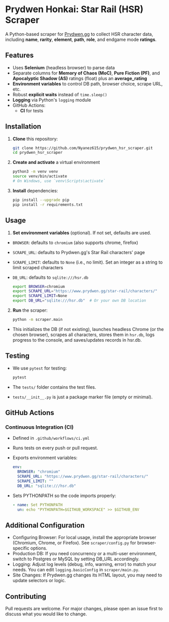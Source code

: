 # Prydwen Honkai: Star Rail (HSR) Scraper

A Python-based scraper for [Prydwen.gg](https://www.prydwen.gg/star-rail/characters/) to collect HSR character data, including **name**, **rarity**, **element**, **path**, **role**, and endgame mode **ratings**.

## Features

- Uses **Selenium** (headless browser) to parse data
- Separate columns for **Memory of Chaos (MoC)**, **Pure Fiction (PF)**, and **Apocalyptic Shadow (AS)** ratings (float) plus an **average_rating**
- **Environment variables** to control DB path, browser choice, scrape URL, etc.
- Robust **explicit waits** instead of `time.sleep()`
- **Logging** via Python's `logging` module
- GitHub Actions: 
  - **CI** for tests  

## Installation

1. **Clone** this repository:
   
   ```bash
   git clone https://github.com/Nyanez615/prydwen_hsr_scraper.git
   cd prydwen_hsr_scraper
   ```

2. **Create and activate** a virtual environment
   
   ```bash
   python3 -m venv venv
   source venv/bin/activate
   # On Windows, use `venv\Scripts\activate`
   ```
   
3. **Install** dependencies:
   
   ```bash
   pip install --upgrade pip
   pip install -r requirements.txt
   ```

## Usage

1. **Set environment variables** (optional). If not set, defaults are used.

- `BROWSER`: defaults to `chromium` (also supports chrome, firefox)
- `SCRAPE_URL`: defaults to Prydwen.gg's Star Rail characters' page
- `SCRAPE_LIMIT`: defaults to `None` (i.e., no limit). Set an integer as a string to limit scraped characters
- `DB_URL`: defaults to `sqlite:///hsr.db`
   
   ```bash
   export BROWSER=chromium
   export SCRAPE_URL="https://www.prydwen.gg/star-rail/characters/"
   export SCRAPE_LIMIT=None
   export DB_URL="sqlite:///hsr.db"  # Or your own DB location
   ```

2. **Run** the scraper: 
   
   ```bash
   python -m scraper.main
   ```

- This initializes the DB (if not existing), launches headless Chrome (or the chosen browser), scrapes all characters, stores them in `hsr.db`, logs progress to the console, and saves/updates records in hsr.db.

## Testing

- We use `pytest` for testing:
   
   ```bash
   pytest
   ```
- The `tests/` folder contains the test files.
- `tests/__init__.py` is just a package marker file (empty or minimal).

## GitHub Actions

### Continuous Integration (CI)
- Defined in `.github/workflows/ci.yml`
- Runs tests on every push or pull request.
- Exports environment variables:

  ```yaml
  env:
    BROWSER: "chromium"
    SCRAPE_URL: "https://www.prydwen.gg/star-rail/characters/"
    SCRAPE_LIMIT: ""
    DB_URL: "sqlite:///hsr.db"
  ```

- Sets PYTHONPATH so the code imports properly:
  
  ```yaml
  - name: Set PYTHONPATH
    un: echo "PYTHONPATH=$GITHUB_WORKSPACE" >> $GITHUB_ENV
  ```

## Additional Configuration

- Configuring Browser: For local usage, install the appropriate browser (Chromium, Chrome, or Firefox). See `scraper/config.py` for browser-specific options.
- Production DB: If you need concurrency or a multi-user environment, switch to Postgres or MySQL by setting DB_URL accordingly.
- Logging: Adjust log levels (debug, info, warning, error) to match your needs. You can edit `logging.basicConfig` in `scraper/main.py`.
- Site Changes: If Prydwen.gg changes its HTML layout, you may need to update selectors or logic.

## Contributing 

Pull requests are welcome. For major changes, please open an issue first to discuss what you would like to change.
